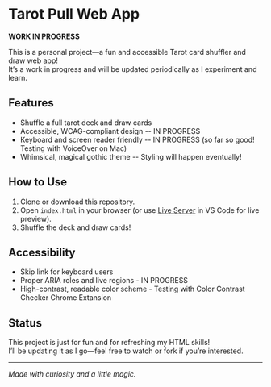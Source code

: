 # Tarot Pull Web App

**WORK IN PROGRESS**

This is a personal project—a fun and accessible Tarot card shuffler and draw web app!  
It’s a work in progress and will be updated periodically as I experiment and learn.

## Features

- Shuffle a full tarot deck and draw cards
- Accessible, WCAG-compliant design -- IN PROGRESS 
- Keyboard and screen reader friendly -- IN PROGRESS (so far so good! Testing with VoiceOver on Mac)
- Whimsical, magical gothic theme -- Styling will happen eventually! 

## How to Use

1. Clone or download this repository.
2. Open `index.html` in your browser (or use [Live Server](https://marketplace.visualstudio.com/items?itemName=ritwickdey.LiveServer) in VS Code for live preview).
3. Shuffle the deck and draw cards!

## Accessibility

- Skip link for keyboard users
- Proper ARIA roles and live regions - IN PROGRESS 
- High-contrast, readable color scheme - Testing with Color Contrast Checker Chrome Extansion 

## Status

This project is just for fun and for refreshing my HTML skills!  
I’ll be updating it as I go—feel free to watch or fork if you’re interested.

---

*Made with curiosity and a little magic.*
